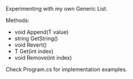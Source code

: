 Experimenting with my own Generic List.

Methods:
 - void Append(T value)
 - string GetString()
 - void Revert()
 - T Get(int index)
 - void Remove(int index)

 Check Program.cs for implementation examples.

